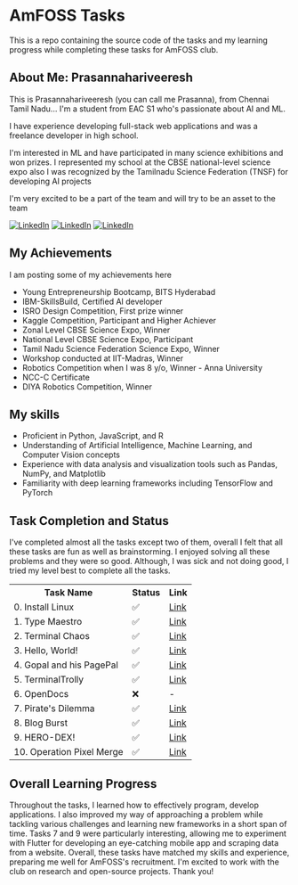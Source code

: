 # AmFOSS Tasks
This is a repo containing the source code of the tasks and my learning progress while completing these tasks for AmFOSS club.

## About Me: Prasannahariveeresh
This is Prasannahariveeresh (you can call me Prasanna), from Chennai Tamil Nadu... I'm a student from EAC S1 who's passionate about AI and ML.

I have experience developing full-stack web applications and was a freelance developer in high school.

I'm interested in ML and have participated in many science exhibitions and won prizes. I represented my school at the CBSE national-level science expo also I was recognized by the Tamilnadu Science Federation (TNSF) for developing AI projects

I'm very excited to be a part of the team and will try to be an asset to the team

<a href="https://www.linkedin.com/in/prasannahariveeresh-jeyaveerapandian/"><img src="https://img.shields.io/badge/Linkedin-0077b5?style=flat&logo=linkedin" alt="LinkedIn" /></a>
<a href="https://www.github.com/Prasannahariveeresh/"><img src="https://img.shields.io/badge/Github-010409?style=flat&logo=github" alt="LinkedIn" /></a>
<a href="https://www.kaggle.com/prasanna2209"><img src="https://img.shields.io/badge/Kaggle-20BEFF?style=flat&logo=kaggle" alt="LinkedIn" /></a>

## My Achievements
I am posting some of my achievements here
- Young Entrepreneurship Bootcamp, BITS Hyderabad
- IBM-SkillsBuild, Certified AI developer
- ISRO Design Competition, First prize winner
- Kaggle Competition, Participant and Higher Achiever
- Zonal Level CBSE Science Expo, Winner
- National Level CBSE Science Expo, Participant
- Tamil Nadu Science Federation Science Expo, Winner
- Workshop conducted at IIT-Madras, Winner
- Robotics Competition when I was 8 y/o, Winner - Anna University
- NCC-C Certificate
- DIYA Robotics Competition, Winner

## My skills
- Proficient in Python, JavaScript, and R
- Understanding of Artificial Intelligence, Machine Learning, and Computer Vision concepts
- Experience with data analysis and visualization tools such as Pandas, NumPy, and Matplotlib
- Familiarity with deep learning frameworks including TensorFlow and PyTorch

## Task Completion and Status
I've completed almost all the tasks except two of them, overall I felt that all these tasks are fun as well as brainstorming. I enjoyed solving all these problems and they were so good. Although, I was sick and not doing good, I tried my level best to complete all the tasks.

<table>
    <tr>
        <th>Task Name</th>
        <th>Status</th>
        <th>Link</th>
    </tr>
    <tr>
        <td>0. Install Linux</td>
        <td>✅</td>
        <td><a href="https://github.com/Prasannahariveeresh/amfoss-tasks/tree/main/task-00">Link</a></td>
    </tr>
    <tr>
        <td>1. Type Maestro</td>
        <td>✅</td>
        <td><a href="https://github.com/Prasannahariveeresh/amfoss-tasks/tree/main/task-01">Link</a></td>
    </tr>
    <tr>
        <td>2. Terminal Chaos</td>
        <td>✅</td>
        <td><a href="https://github.com/Prasannahariveeresh/amfoss-tasks/tree/main/task-02">Link</a></td>
    </tr>
    <tr>
        <td>3. Hello, World!</td>
        <td>✅</td>
        <td><a href="https://github.com/Prasannahariveeresh/amfoss-tasks/tree/main/task-03">Link</a></td>
    </tr>
    <tr>
        <td>4. Gopal and his PagePal</td>
        <td>✅</td>
        <td><a href="https://github.com/Prasannahariveeresh/amfoss-tasks/tree/main/task-04">Link</a></td>
    </tr>
    <tr>
        <td>5. TerminalTrolly</td>
        <td>✅</td>
        <td><a href="https://github.com/Prasannahariveeresh/amfoss-tasks/tree/main/task-05">Link</a></td>
    </tr>
    <tr>
        <td>6. OpenDocs</td>
        <td>❌</td>
        <td>-</td>
    </tr>
    <tr>
        <td>7. Pirate's Dilemma</td>
        <td>✅</td>
        <td><a href="https://github.com/Prasannahariveeresh/amfoss-tasks/tree/main/task-07">Link</a></td>
    </tr>
    <tr>
        <td>8. Blog Burst</td>
        <td>✅</td>
        <td><a href="https://github.com/Prasannahariveeresh/amfoss-tasks/tree/main/task-08">Link</a></td>
    </tr>
    <tr>
        <td>9. HERO-DEX!</td>
        <td>✅</td>
        <td><a href="https://github.com/Prasannahariveeresh/amfoss-tasks/tree/main/task-09">Link</a></td>
    </tr>
    <tr>
        <td>10. Operation Pixel Merge</td>
        <td>✅</td>
        <td><a href="https://github.com/Prasannahariveeresh/amfoss-tasks/tree/main/task-10">Link</a></td>
    </tr>
</table>

## Overall Learning Progress
Throughout the tasks, I learned how to effectively program, develop applications. I also improved my way of approaching a problem while tackling various challenges and learning new frameworks in a short span of time. Tasks 7 and 9 were particularly interesting, allowing me to experiment with Flutter for developing an eye-catching mobile app and scraping data from a website. Overall, these tasks have matched my skills and experience, preparing me well for AmFOSS's recruitment. I'm excited to work with the club on research and open-source projects. Thank you!